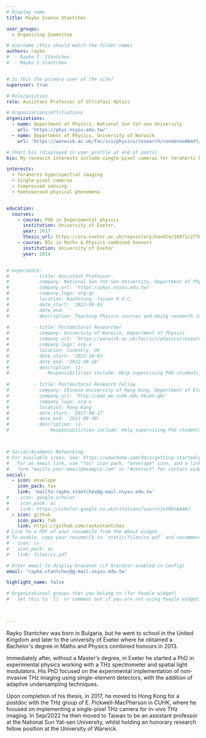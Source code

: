 ```yaml
---
# Display name
title: Rayko Ivanov Stantchev 

user_groups:
  - Organizing Committee

# Username (this should match the folder name)
authors: rayko
#  - Rayko I. Stantchev
#  - Rayko I Stantchev


# Is this the primary user of the site?
superuser: true

# Role/position
role: Assistant Professor of Ultrafast Optics

# Organizations/Affiliations
organizations:
  - name: Department of Physics, National Sun Yat-sen University
    url: 'https://phys.nsysu.edu.tw/'  
  - name: Department of Physics, University of Warwick
    url: 'https://warwick.ac.uk/fac/sci/physics/research/condensedmatt/ultrafastphotonics/group/'

# Short bio (displayed in user profile at end of posts)
bio: My research interests include single-pixel cameras for terahertz hyperspectral imaging.

interests:
  - Terahertz hyperspectral imaging
  - Single-pixel cameras
  - Compressed sensing
  - Femtosecond physical phenomena


education:
  courses:
    - course: PhD in Experimental physics
      institution: University of Exeter, 
      year: 2017
      thesis_url: https://ore.exeter.ac.uk/repository/handle/10871/27766
    - course: BSc in Maths & Physics combined honours
      institution: University of Exeter
      year: 2014


# experience:
#         - title: Assistant Professor
#           company: National Sun Yat-Sen University, Department of Physics
#           company_url: 'https://phys.nsysu.edu.tw/'
#           company_logo: org-gc
#           location: Kaohsiung, Taiwan R.O.C.
#           date_start: '2022-09-01'
#           date_end: ''
#           description: Teaching Physics courses and doing research in Optical Physics 
       
#         - title: Postdoctoral Researcher
#           company: University of Warwick, Department of Physics
#           company_url: 'https://warwick.ac.uk/fac/sci/physics/research/condensedmatt/ultrafastphotonics/'
#           company_logo: org-x
#           location: Coventry, UK
#           date_start: '2021-10-01'
#           date_end: '2022-08-18'
#           description: |1-
#              Responsibilities include: Help supervising PhD students, preparing manuscripts and rebuttals, research into single-pixel THz cameras.
              
#         - title: Postdoctoral Research Fellow
#           company: Chinese University of Hong Kong, Department of Electrical Engineering
#           company_url: 'http://www.ee.cuhk.edu.hk/en-gb/'
#           company_logo: org-x
#           location: Hong Kong
#           date_start: '2017-06-17'
#           date_end: '2021-09-30'
#           description: |2-
#               Responsibilities include: Help supervising PhD students, website maintance, perpetuate the use of two THz labs, preparing manuscripts and rebuttals, research into single-pixel THz cameras.



# Social/Academic Networking
# For available icons, see: https://wowchemy.com/docs/getting-started/page-builder/#icons
#   For an email link, use "fas" icon pack, "envelope" icon, and a link in the
#   form "mailto:your-email@example.com" or "#contact" for contact widget.
social:
  - icon: envelope
    icon_pack: fas
    link: 'mailto:rayko.stantchev@g-mail.nsysu.edu.tw'
#  - icon: google-scholar
#    icon_pack: ai
#    link: https://scholar.google.co.uk/citations?user=sIwtMXoAAAAJ
  - icon: github
    icon_pack: fab
    link: https://github.com/raykostantchev
# Link to a PDF of your resume/CV from the About widget.
# To enable, copy your resume/CV to `static/files/cv.pdf` and uncomment the lines below.
# - icon: cv
#   icon_pack: ai
#   link: files/cv.pdf

# Enter email to display Gravatar (if Gravatar enabled in Config)
email: 'rayko.stantchev@g-mail.nsysu.edu.tw'

highlight_name: false

# Organizational groups that you belong to (for People widget)
#   Set this to `[]` or comment out if you are not using People widget.
  


---
```


  
Rayko Stantchev was born in Bulgaria, but he went to school in the United Kingdom and later to the university of Exeter where he obtained a Bachelor's degree in Maths and Physics combined honours in 2013.

Immediately after, without a Master's degree, in Exeter he started a PhD in experimental physics working with a THz spectrometer and spatial light modulators. His PhD focused on the experimental implementation of non-invasive THz imaging using single-element detectors, with the addition of adaptive undersampling techniques.

Upon completion of his thesis, in 2017, he moved to Hong Kong for a postdoc with the THz group of E. Pickwell-MacPherson in CUHK, where he focused on implementing a single-pixel THz camera for in-vivo THz imaging. In Sep/2022 he then moved to Taiwan to be an assistant professor at the National Sun Yat-sen University, whilst holding an honorary research fellow position at the University of Warwick.


